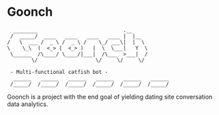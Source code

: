 # Goonch

      ________                            .__             
     /  _____/  ____   ____   ____   ____ |  |__          
    /   \  ___ /  _ \ /  _ \ /    \_/ ___\|  |  \         
    \    \_\  (  <_> |  <_> )   |  \  \___|   Y  \        
     \______  /\____/ \____/|___|  /\___  >___|  /        
            \/                   \/     \/     \/         
                                                          
     - Multi-functional catfish bot -                                                    
      ______   ______   ______   ______   ______   ______ 
     /_____/  /_____/  /_____/  /_____/  /_____/  /_____/ 
    

Goonch is a project with the end goal of yielding dating site conversation data analytics.
   
                                                      
